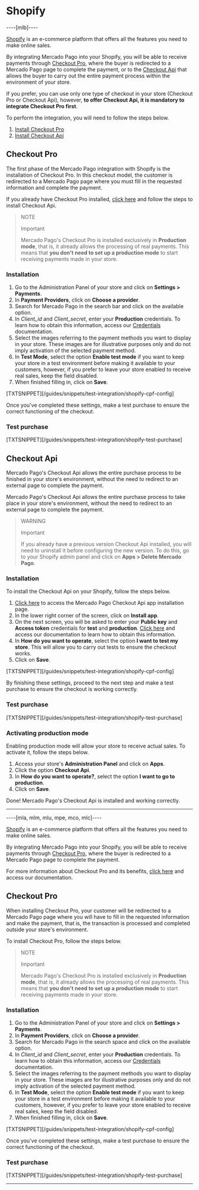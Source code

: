 # Shopify

----[mlb]----

[Shopify](https://www.shopify.com/?shpxid=76f6bf35-F67D-4311-0725-B4A8C1AC2254) is an e-commerce platform that offers all the features you need to make online sales.

By integrating Mercado Pago into your Shopify, you will be able to receive payments through [Checkout Pro](https://www.mercadopago.com.br/developers/en/guides/online-payments/checkout-pro/introduction), where the buyer is redirected to a Mercado Pago page to complete the payment, or to the [Checkout Api](https://www.mercadopago.com.br/developers/pt/guides/online-payments/checkout-api/introduction) that allows the buyer to carry out the entire payment process within the environment of your store.

If you prefer, you can use only one type of checkout in your store (Checkout Pro or Checkout Api), however, **to offer Checkout Api, it is mandatory to integrate Checkout Pro first**.

To perform the integration, you will need to follow the steps below.

1. [Install Checkout Pro](#bookmark_checkout_pro)
2. [Install Checkout Api](#bookmark_checkout_api)

## Checkout Pro

The first phase of the Mercado Pago integration with Shopify is the installation of Checkout Pro. In this checkout model, the customer is redirected to a Mercado Pago page where you must fill in the requested information and complete the payment.

If you already have Checkout Pro installed, [click here](#bookmark_checkout_api) and follow the steps to install Checkout Api.

> NOTE
>
> Important
>
> Mercado Pago's Checkout Pro is installed exclusively in **Production mode**, that is, it already allows the processing of real payments. This means that **you don't need to set up a production mode** to start receiving payments made in your store.

### Installation

1. Go to the Administration Panel of your store and click on **Settings > Payments**.
2. In **Payment Providers**, click on **Choose a provider**.
3. Search for Mercado Pago in the search bar and click on the available option.
4. In _Client_id_ and _Client_secret_, enter your **Production** credentials. To learn how to obtain this information, access our [Credentials](https://www.mercadopago.com.br/developers/en/guides/resources/credentials) documentation.
5. Select the images referring to the payment methods you want to display in your store. These images are for illustrative purposes only and do not imply activation of the selected payment method.
6. In **Test Mode**, select the option **Enable test mode** if you want to keep your store in a test environment before making it available to your customers, however, if you prefer to leave your store enabled to receive real sales, keep the field disabled.
7. When finished filling in, click on **Save**.

[TXTSNIPPET][/guides/snippets/test-integration/shopify-cpf-config]

Once you've completed these settings, make a test purchase to ensure the correct functioning of the checkout.

### Test purchase

[TXTSNIPPET][/guides/snippets/test-integration/shopify-test-purchase]

## Checkout Api

Mercado Pago's Checkout Api allows the entire purchase process to be finished in your store's environment, without the need to redirect to an external page to complete the payment.

Mercado Pago's Checkout Api allows the entire purchase process to take place in your store's environment, without the need to redirect to an external page to complete the payment.

> WARNING
>
> Important
>
> If you already have a previous version Checkout Api installed, you will need to uninstall it before configuring the new version. To do this, go to your Shopify admin panel and click on **Apps > Delete Mercado Pago**.

### Installation

To install the Checkout Api on your Shopify, follow the steps below.

1. [Click here](https://apps.shopify.com/checkout-transparente) to access the Mercado Pago Checkout Api app installation page.
2. In the lower right corner of the screen, click on **Install app**.
3. On the next screen, you will be asked to enter your **Public key** and **Access token** credentials for **test** and **production**. [Click here](https://www.mercadopago.com.br/developers/en/guides/resources/credentials) and access our documentation to learn how to obtain this information.
4. In **How do you want to operate**, select the option **I want to test my store**. This will allow you to carry out tests to ensure the checkout works.
5. Click on **Save**.

[TXTSNIPPET][/guides/snippets/test-integration/shopify-cpf-config]

By finishing these settings, proceed to the next step and make a test purchase to ensure the checkout is working correctly.

### Test purchase

[TXTSNIPPET][/guides/snippets/test-integration/shopify-test-purchase]

### Activating production mode

Enabling production mode will allow your store to receive actual sales. To activate it, follow the steps below.

1. Access your store's **Administration Panel** and click on **Apps**.
2. Click the option **Checkout Api**.
3. In **How do you want to operate?**, select the option **I want to go to production**.
4. Click on **Save**.

Done! Mercado Pago's Checkout Api is installed and working correctly. 

------------

----[mla, mlm, mlu, mpe, mco, mlc]----

[Shopify](https://www.shopify.com/?shpxid=76f6bf35-F67D-4311-0725-B4A8C1AC2254) is an e-commerce platform that offers all the features you need to make online sales.

By integrating Mercado Pago into your Shopify, you will be able to receive payments through [Checkout Pro](https://www.mercadopago.com.br/developers/en/guides/online-payments/checkout-pro/introduction), where the buyer is redirected to a Mercado Pago page to complete the payment.

For more information about Checkout Pro and its benefits, [click here](https://www.mercadopago.com.br/developers/en/guides/online-payments/checkout-pro/introduction) and access our documentation.

## Checkout Pro

When installing Checkout Pro, your customer will be redirected to a Mercado Pago page where you will have to fill in the requested information and make the payment, that is, the transaction is processed and completed outside your store's environment.

To install Checkout Pro, follow the steps below.

> NOTE
>
> Important
>
> Mercado Pago's Checkout Pro is installed exclusively in **Production mode**, that is, it already allows the processing of real payments. This means that **you don't need to set up a production mode** to start receiving payments made in your store.

### Installation

1. Go to the Administration Panel of your store and click on **Settings > Payments**.
2. In **Payment Providers**, click on **Choose a provider**.
3. Search for Mercado Pago in the search space and click on the available option.
4. In _Client_id_ and _Client_secret_, enter your **Production** credentials. To learn how to obtain this information, access our [Credentials](https://www.mercadopago.com.br/developers/en/guides/resources/credentials) documentation.
5. Select the images referring to the payment methods you want to display in your store. These images are for illustrative purposes only and do not imply activation of the selected payment method.
6. In **Test Mode**, select the option **Enable test mode** if you want to keep your store in a test environment before making it available to your customers, however, if you prefer to leave your store enabled to receive real sales, keep the field disabled.
7. When finished filling in, click on **Save**.

[TXTSNIPPET][/guides/snippets/test-integration/shopify-cpf-config]

Once you've completed these settings, make a test purchase to ensure the correct functioning of the checkout.

### Test purchase

[TXTSNIPPET][/guides/snippets/test-integration/shopify-test-purchase]

------------
